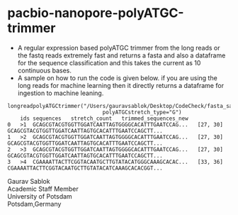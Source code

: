 # pacbio-nanopore-polyATGC-trimmer

- A regular expression based polyATGC trimmer from the long reads or the fastq reads extremely fast and returns a fasta and also a dataframe for the sequence classification and this takes the current as 10 continuous bases.
- A sample on how to run the code is given below. if you are using the long reads for machine learning then it directly returns a dataframe for ingestion to machine leaning.

```
longreadpolyATGCtrimmer("/Users/gauravsablok/Desktop/CodeCheck/fasta_sample_datasets/test_sample_short.fasta",
                              polyATGCstretch_type="G")
	ids	sequences	stretch_count	trimmed_sequences_new
0	>1	GCAGCGTACGTGGTTGGATCAATTAGTGGGGCACATTTGAATCCAG...	[27, 30]	GCAGCGTACGTGGTTGGATCAATTAGTGCACATTTGAATCCAGCTT...
1	>2	GCAGCGTACGTGGTTGGATCAATTAGTGGGGCACATTTGAATCCAG...	[27, 30]	GCAGCGTACGTGGTTGGATCAATTAGTGCACATTTGAATCCAGCTT...
2	>3	GCAGCGTACGTGGTTGGATCAATTAGTGGGGCACATTTGAATCCAG...	[27, 30]	GCAGCGTACGTGGTTGGATCAATTAGTGCACATTTGAATCCAGCTT...
3	>4	CGAAAATTACTTCGGTACAATGCTTGTATACATGGGCAAAGCACAC...	[33, 36]	CGAAAATTACTTCGGTACAATGCTTGTATACATCAAAGCACACGGT...
```
Gaurav Sablok \
Academic Staff Member \
University of Potsdam \
Potsdam,Germany
